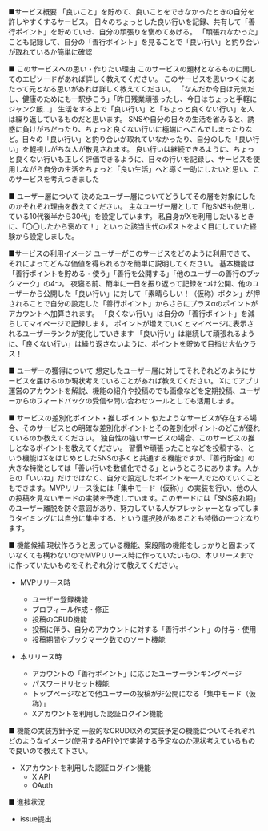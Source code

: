 ■サービス概要
「良いこと」を貯めて、良いことをできなかったときの自分を許しやすくするサービス。
日々のちょっとした良い行いを記録、共有して「善行ポイント」を貯めていき、自分の頑張りを褒めてあげる。
「頑張れなかった」ことも記録して、自分の「善行ポイント」を見ることで「良い行い」と釣り合いが取れているか簡単に確認

■ このサービスへの思い・作りたい理由
このサービスの題材となるものに関してのエピソードがあれば詳しく教えてください。
このサービスを思いつくにあたって元となる思いがあれば詳しく教えてください。
「なんだか今日は元気だし、健康のためにも一駅歩こう」「昨日残業頑張ったし、今日はちょっと手軽にジャンク飯…」
生活をする上で「良い行い」と「ちょっと良くない行い」を人は繰り返しているものだと思います。
SNSや自分の日々の生活を省みると、誘惑に負けがちだったり、ちょっと良くない行いに極端にへこんでしまったりなど。日々の「良い行い」と釣り合いが取れていなかったり、自分のした「良い行い」を軽視しがちな人が散見されます。
良い行いは継続できるように、ちょっと良くない行いも正しく評価できるように、日々の行いを記録し、サービスを使用しながら自分の生活をちょっと「良い生活」へと導く一助にしたいと思い、このサービスを考えつきました

■ ユーザー層について
決めたユーザー層についてどうしてその層を対象にしたのかそれぞれ理由を教えてください。
主なユーザー層として「他SNSも使用している10代後半から30代」を設定しています。
私自身がXを利用したいるときに、「〇〇したから褒めて！」といった該当世代のポストをよく目にしていた経験から設定しました。

■サービスの利用イメージ
ユーザーがこのサービスをどのように利用できて、それによってどんな価値を得られるかを簡単に説明してください。
基本機能は「善行ポイントを貯める・使う」「善行を公開する」「他のユーザーの善行のブックマーク」の4つ。
夜寝る前、簡単に一日を振り返って記録をつけ公開、他のユーザーから公開した「良い行い」に対して「素晴らしい！（仮称）ボタン」が押されることで自分の設定した「善行ポイント」からさらにプラスαのポイントがアカウントへ加算されます。
「良くない行い」は自分の「善行ポイント」を減らしてマイページで記録します。
ポイントが増えていくとマイページに表示されるユーザーランクが変化していきます
「良い行い」は継続して頑張れるように、「良くない行い」は繰り返さないように、ポイントを貯めて目指せ大仏クラス！

■ ユーザーの獲得について
想定したユーザー層に対してそれぞれどのようにサービスを届けるのか現状考えていることがあれば教えてください。
Xにてアプリ運営のアカウントを解説、機能の紹介や投稿のでも画像などを定期投稿、ユーザーからのフィードバックの受信や問い合わせツールとしても活用します。


■ サービスの差別化ポイント・推しポイント
似たようなサービスが存在する場合、そのサービスとの明確な差別化ポイントとその差別化ポイントのどこが優れているのか教えてください。
独自性の強いサービスの場合、このサービスの推しとなるポイントを教えてください。
習慣や頑張ったことなどを投稿する、という機能はXをはじめとしたSNSの多くと共通する機能ですが、『善行貯金』の大きな特徴としては「善い行いを数値化できる」というところにあります。人からの「いいね」だけではなく、自分で設定したポイントを一人でためていくこともできます。MVPリリース後には「集中モード（仮称）」の実装を行い、他の人の投稿を見ないモードの実装を予定しています。このモードには「SNS疲れ期」のユーザー離脱を防ぐ意図があり、努力している人がプレッシャーとなってしまうタイミングには自分に集中する、という選択肢があることも特徴の一つとなります。

■ 機能候補
現状作ろうと思っている機能、案段階の機能をしっかりと固まっていなくても構わないのでMVPリリース時に作っていたいもの、本リリースまでに作っていたいものをそれぞれ分けて教えてください。

- MVPリリース時
	- ユーザー登録機能
	- プロフィール作成・修正
	- 投稿のCRUD機能
	- 投稿に伴う、自分のアカウントに対する「善行ポイント」の付与・使用
	- 投稿期間やブックマーク数でのソート機能

- 本リリース時
	- アカウントの「善行ポイント」に応じたユーザーランキングページ
	- パスワードリセット機能
	- トップページなどで他ユーザーの投稿が非公開になる「集中モード（仮称）」
	- Xアカウントを利用した認証ログイン機能

■ 機能の実装方針予定
一般的なCRUD以外の実装予定の機能についてそれぞれどのようなイメージ(使用するAPIや)で実装する予定なのか現状考えているもので良いので教えて下さい。
- Xアカウントを利用した認証ログイン機能
	- X API
	- OAuth

■ 進捗状況
- issue提出
